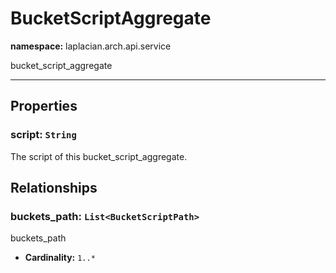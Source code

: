 # **BucketScriptAggregate**
**namespace:** laplacian.arch.api.service

bucket_script_aggregate



---

## Properties

### script: `String`
The script of this bucket_script_aggregate.

## Relationships

### buckets_path: `List<BucketScriptPath>`
buckets_path
- **Cardinality:** `1..*`